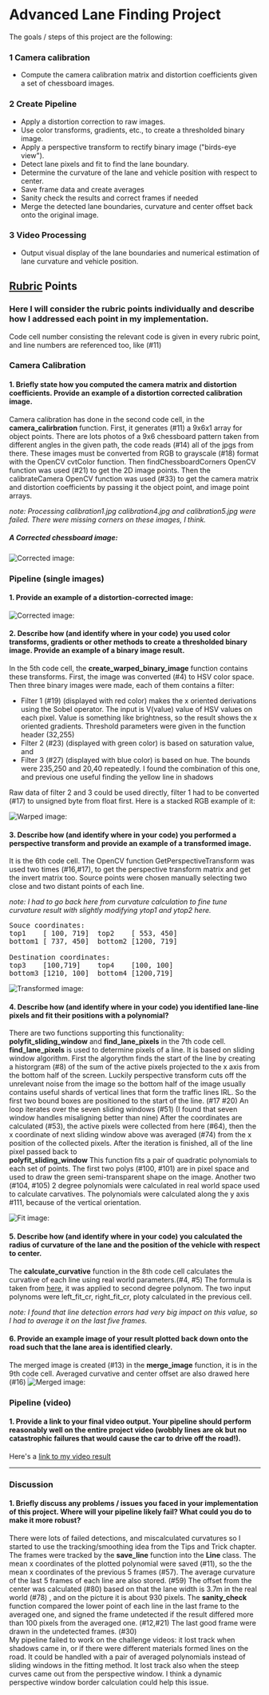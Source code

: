 # Advanced Lane Finding Project

The goals / steps of this project are the following:

### 1 Camera calibration
*    Compute the camera calibration matrix and distortion coefficients given a set of chessboard images.

### 2 Create Pipeline
*    Apply a distortion correction to raw images.
*    Use color transforms, gradients, etc., to create a thresholded binary image.
*    Apply a perspective transform to rectify binary image ("birds-eye view").
*    Detect lane pixels and fit to find the lane boundary.
*    Determine the curvature of the lane and vehicle position with respect to center.
*    Save frame data and create averages
*    Sanity check the results and correct frames if needed
*    Merge the detected lane boundaries, curvature and center offset back onto the original image.

### 3 Video Processing    
*    Output visual display of the lane boundaries and numerical estimation of lane curvature and vehicle position.
 
## [Rubric](https://review.udacity.com/#!/rubrics/571/view) Points

### Here I will consider the rubric points individually and describe how I addressed each point in my implementation.  

Code cell number consisting the relevant code is given in every rubric point, and line numbers are referenced too, like (#11)

### Camera Calibration

#### 1. Briefly state how you computed the camera matrix and distortion coefficients. Provide an example of a distortion corrected calibration image.
Camera calibration has done in the second code cell, in the __camera_calirbration__ function. First, it generates (#11) a 9x6x1 array for object points. There are lots photos of a 9x6 chessboard pattern taken from different angles in the given path, the code reads (#14) all of the jpgs from there. These images must be converted from RGB to grayscale (#18) format with the OpenCV cvtColor function.
Then findChessboardCorners OpenCV function was used (#21) to get the 2D image points. Then the calibrateCamera OpenCV function was used (#33) to get the camera matrix and distortion coefficients by passing it the object point, and image point arrays. 

_note: Processing calibration1.jpg calibration4.jpg and calibration5.jpg were failed. There were missing corners on these images, I think._  

##### A Corrected chessboard image:

![Corrected image:](https://github.com/windmip/CarND-Advanced-Lane-Lines/blob/master/output_images/calibrated.jpg)

### Pipeline (single images)

#### 1. Provide an example of a distortion-corrected image:

![Corrected image:](https://github.com/windmip/CarND-Advanced-Lane-Lines/blob/master/output_images/calibrated_test2.jpg)

#### 2. Describe how (and identify where in your code) you used color transforms, gradients or other methods to create a thresholded binary image.  Provide an example of a binary image result.
In the 5th code cell, the __create_warped_binary_image__ function contains these transforms. First, the image was converted (#4) to HSV color space. Then three binary images were made, each of them contains a filter:
* Filter 1 (#19) (displayed with red color) makes the x oriented derivations using the Sobel operator. The input is V(value) value of HSV values on each pixel. Value is something like brightness, so the result shows the x oriented gradients. Threshold parameters were given in the function header (32,255)
* Filter 2 (#23) (displayed with green color) is based on saturation value, and 
* Filter 3 (#27) (displayed with blue color) is based on hue. The bounds were 235,250 and 20,40 repeatedly. I found the combination of this one, and previous one useful finding the yellow line in shadows

Raw data of filter 2 and 3 could be used directly, filter 1 had to be converted (#17) to unsigned byte from float first. Here is a  stacked RGB example of it: 

![Warped image:](https://github.com/windmip/CarND-Advanced-Lane-Lines/blob/master/output_images/test2_warped.jpg)

#### 3. Describe how (and identify where in your code) you performed a perspective transform and provide an example of a transformed image.
It is the 6th code cell. The OpenCV function GetPerspectiveTransform was used two times (#16,#17), to get the perspective transform matrix and get the invert matrix too. Source points were chosen manually selecting two close and two distant points of each line.

_note: I had to go back here from curvature calculation to fine tune curvature result with slightly modifying ytop1 and ytop2 here._

<pre>
Souce coordinates: 
top1    [ 100, 719]  top2    [ 553, 450] 
bottom1 [ 737, 450]  bottom2 [1200, 719]

Destination coordinates: 
top3    [100,719]    top4    [100, 100] 
bottom3 [1210, 100]  bottom4 [1200,719]
</pre>


![Transformed image:](https://github.com/windmip/CarND-Advanced-Lane-Lines/blob/master/output_images/test2_transformed.jpg)

#### 4. Describe how (and identify where in your code) you identified lane-line pixels and fit their positions with a polynomial?
There are two functions supporting this functionality: __polyfit_sliding_window__ and __find_lane_pixels__ in the 7th code cell. <br >
__find_lane_pixels__ is used to determine pixels of a line. It is based on sliding window algorithm. First the algorythm finds the start of the line by creating a historgram (#8) of the sum of the active pixels projected to the x axis from the bottom half of the  screen. Luckily perspective transform cuts off the unrelevant noise from the image so the bottom half of the image usually contains useful shards of vertical lines that form the traffic lines IRL. So the first two bound boxes are positioned to the start of the line. (#17 #20) An loop iterates over the seven sliding windows (#51) (I found that seven window handles misaligning better than nine) After the coordinates are calculated (#53), the active pixels were collected from here (#64), then the x coordinate of next sliding window above was averaged (#74) from the x position of the collected pixels. After the iteration is finished, all of the line pixel passed back to <br >
__polyfit_sliding_window__ This function fits a pair of quadratic polynomials to each set of points. The first two polys (#100, #101) are in pixel space and used to draw the green semi-transparent shape on the image. Another two (#104, #105) 2 degree polynomials were calculated in real world space used to calculate carvatives. The polynomials were calculated along the y axis #111, because of the vertical orientation.

![Fit image:](https://github.com/windmip/CarND-Advanced-Lane-Lines/blob/master/output_images/test2_line_sliding_windows.jpg)

#### 5. Describe how (and identify where in your code) you calculated the radius of curvature of the lane and the position of the vehicle with respect to center.
The __calculate_curvative__ function in the 8th code cell calculates the curvative of each line using real world parameters.(#4,  #5) The formula is taken from [here](https://en.wikipedia.org/wiki/Radius_of_curvature), it was applied to second degree polynom. The two input polynoms were left_fit_cr, right_fit_cr, ploty calculated in the previous cell.

_note: I found that line detection errors had very big impact on this value, so I had to average it on the last five frames._

#### 6. Provide an example image of your result plotted back down onto the road such that the lane area is identified clearly.
The merged image is created (#13) in the __merge_image__ function, it is in the 9th code cell. Averaged curvative and center offset are also drawed here (#16)
![Merged image:](https://github.com/windmip/CarND-Advanced-Lane-Lines/blob/master/output_images/test2_merged.jpg)

### Pipeline (video)

#### 1. Provide a link to your final video output.  Your pipeline should perform reasonably well on the entire project video (wobbly lines are ok but no catastrophic failures that would cause the car to drive off the road!).

Here's a [link to my video result](https://github.com/windmip/CarND-Advanced-Lane-Lines/blob/master/output.mp4)

---

### Discussion

#### 1. Briefly discuss any problems / issues you faced in your implementation of this project.  Where will your pipeline likely fail?  What could you do to make it more robust?

There were lots of failed detections, and miscalculated curvatures so I started to use the tracking/smoothing idea from the Tips and Trick chapter. The frames were tracked by the __save_line__ function into the __Line__ class. The mean x coordinates of the plotted polynomial were saved (#11), so the the mean x coordinates of the previous 5 frames (#57). The average curvature of the last 5 frames of each line are also stored. (#59) The offset from the center was calculated (#80) based on that the lane width is 3.7m in the real world (#78) , and on the picture it is about 930 pixels. The __sanity_check__ function compared the lower point of each line in the last frame to the averaged one, and signed the frame undetected if the result differed more than 100 pixels from the averaged one. (#12,#21) The last good frame were drawn in the undetected frames. (#30) <br >
My pipeline failed to work on the challenge videos: it lost track when shadows came in, or if there were different materials formed lines on the road. It could be handled with a pair of averaged polynomials instead of sliding windows in the fitting method. 
It lost track also when the steep curves came out from the perspective window. I think a dynamic perspective window border calculation could help this issue.
